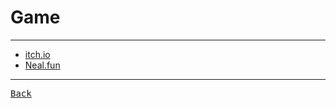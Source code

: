 # Game

---

- [itch.io](https://itch.io/)
- [Neal.fun](https://neal.fun/)

---

[<kbd> Back </kbd>](./../README.md)
